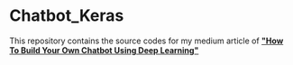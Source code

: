 # Chatbot_Keras

This repository contains the source codes for my medium article of [**"How To Build Your Own Chatbot Using Deep Learning"**](https://towardsdatascience.com/how-to-build-your-own-chatbot-using-deep-learning-bb41f970e281)

